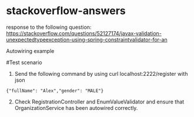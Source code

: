 # stackoverflow-answers

response to  the following question: https://stackoverflow.com/questions/52127174/javax-validation-unexpectedtypeexception-using-spring-constraintvalidator-for-an

Autowiring example 

#Test scenario

1. Send the following command by using curl 
localhost:2222/register with json
  
````
{"fullName": "Alex","gender": "MALE"}
````

2. Check RegistrationController and EnumValueValidator and ensure that OrganizationService has been autowired correctly. 


